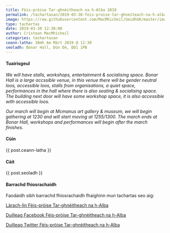 ```yaml
---
title: Fèis-pròise Tar-ghnèitheach na h-Alba 2019
permalink: /tachartasan/2019-03-30-feis-proise-tar-ghneiteach-na-h-alba-2019/
image: https://raw.githubusercontent.com/MacMhicheil/GeidhUK/master/images/2019-03-30-feis-proise-tar-ghneiteach-na-h-alba-2019.jpg
type: tachartas
date: 2019-03-30 12:30:00
author: Crìstean MacMhìcheil
categories: tachartasan
ceann-latha: 30mh Am Màrt 2019 @ 12:30
seoladh: Bonar Hall, Dùn Dè, DD1 1PB
---
```


#### Tuairisgeul

_We will have stalls, workshops, entertainment & socialising space. Bonar Hall is a large accssible venue, in this venue there will be gender neutral loos, accessible loos, stalls from organisations, a quiet space, performances in the hall where there is also seating & socialising space. The building next door will have some workshop space, it is also accessible with accessible loos._

_Our march will begin at Mcmanus art gallery & museum, we will begin gathering at 1230 and will start moving at 1255/1300. The march ends at Bonar Hall, workshops and performances will begin after the march finishes._

#### Cùin

{{ post.ceann-latha }}

#### Càit

{{ post.seoladh }}

#### Barrachd fhiosrachaidh

Faodaidh sibh barrachd fhiosrachaidh fhaighinn mun tachartas seo aig:

[Làrach-lìn Fèis-pròise Tar-ghnèitheach na h-Alba](https://www.eventbrite.co.uk/e/trans-pride-scotland-in-dundee-tickets-54539907331)

[Duilleag Facebook Fèis-pròise Tar-ghnèitheach na h-Alba](https://www.facebook.com/transpridescotland/)

[Duilleag Twitter Fèis-pròise Tar-ghnèitheach na h-Alba](https://twitter.com/transpridescot)
